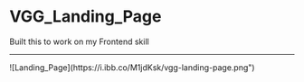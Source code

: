 # VGG_Landing_Page
Built this to work on my Frontend skill
<hr/>
![Landing_Page](https://i.ibb.co/M1jdKsk/vgg-landing-page.png")
